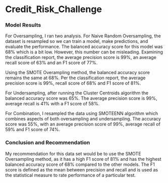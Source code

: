 # Credit_Risk_Challenge

### Model Results

For Oversampling, I ran two analysis. For Naive Random Oversampling, the dataset is resampled so we can train a model, make predictions, and evaluate the performance. The balanced accuracy score for this model was 68% which is a bit low. However, this number can be misleading. Examining the classification report, the average precision score is 99%, an average recall score of 63% and an F1 score of 77%.

Using the SMOTE Overampling method, the balanced accuracy score remains the same at 68%. Per the classification report, the average precision score is 99%, recall score of 68% and F1 score of 81%.

For Undersampling, after running the Cluster Centroids algorithm the balanced accuracy score was 65%. The average precision score is 99%, average recall is 41% with a F1 score of 58%.

For Combination, I resampled the data using SMOTEENN algorithm which combines aspects of both oversampling and undersampling. The accuracy score was 55%, with an average precision score of 99%, average recall of 59% and F1 score of 74%.

### Conclusion and Recommendation

My recommendation for this data set would be to use the SMOTE Oversampling method, as it has a high F1 score of 81% and has the highest balanced accuracy score of 68% compared to the other models. The F1 score is defined as the mean between precision and recall and is used as the statistical measure to rate performance of a particular test.
